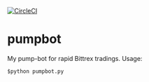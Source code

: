 [![CircleCI](https://circleci.com/gh/ssghost/pumpbot.svg?style=svg)](https://circleci.com/gh/ssghost/pumpbot)
# pumpbot
My pump-bot for rapid Bittrex tradings. 
Usage:

`$python pumpbot.py`
